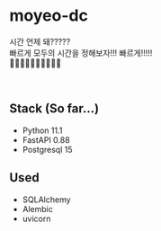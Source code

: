 # moyeo-dc
시간 언제 돼????? <br>
빠르게 모두의 시간을 정해보자!!! 빠르게!!!!! <br>
🏃‍♀️🏃‍♀️🏃‍♀️🏃‍♀️🏃‍♀️

<br>

## Stack (So far...)
- Python 11.1
- FastAPI 0.88
- Postgresql 15

## Used
- SQLAlchemy
- Alembic
- uvicorn